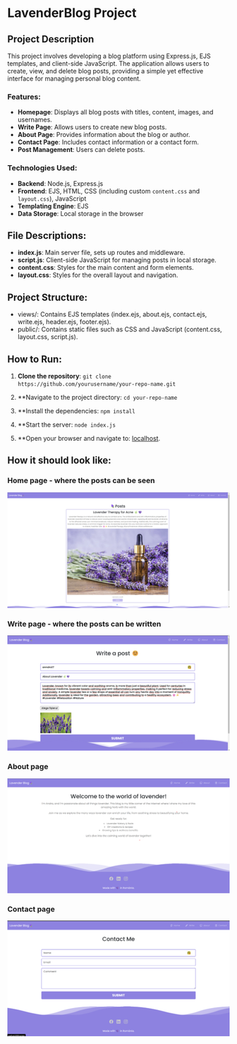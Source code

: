 # LavenderBlog Project
 
## Project Description

This project involves developing a blog platform using Express.js, EJS templates, and client-side JavaScript. The application allows users to create, view, and delete blog posts, providing a simple yet effective interface for managing personal blog content.

### Features:
- **Homepage**: Displays all blog posts with titles, content, images, and usernames.
- **Write Page**: Allows users to create new blog posts.
- **About Page**: Provides information about the blog or author.
- **Contact Page**: Includes contact information or a contact form.
- **Post Management**: Users can delete posts.

### Technologies Used:
- **Backend**: Node.js, Express.js
- **Frontend**: EJS, HTML, CSS (including custom `content.css` and `layout.css`), JavaScript
- **Templating Engine**: EJS
- **Data Storage**: Local storage in the browser

## File Descriptions:
- **index.js**: Main server file, sets up routes and middleware.
- **script.js**: Client-side JavaScript for managing posts in local storage.
- **content.css**: Styles for the main content and form elements.
- **layout.css**: Styles for the overall layout and navigation.

## Project Structure:
- views/: Contains EJS templates (index.ejs, about.ejs, contact.ejs, write.ejs, header.ejs, footer.ejs).
- public/: Contains static files such as CSS and JavaScript (content.css, layout.css, script.js).

## How to Run:
1. **Clone the repository**:
   `git clone https://github.com/yourusername/your-repo-name.git`

2. **Navigate to the project directory:
    `cd your-repo-name`

3. **Install the dependencies:
    `npm install`

4. **Start the server:
    `node index.js` 

5. **Open your browser and navigate to:
    [localhost](http://localhost:3000).

## How it should look like:
### Home page - where the posts can be seen
 ![HomePage](imagesForReadme/HomePage.png)

### Write page - where the posts can be written
 ![WritePage](imagesForReadme/WritePage.png)

### About page 
 ![AboutPage](imagesForReadme/AboutPage.png)
 
### Contact page
 ![ContactPage](imagesForReadme/ContactPage.png)

